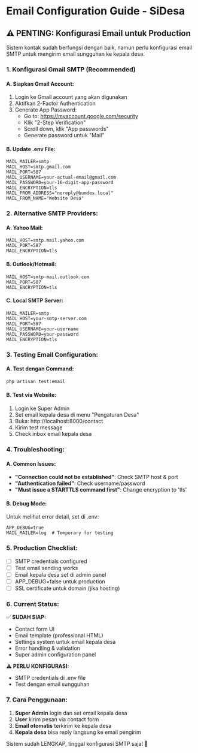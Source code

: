 # Email Configuration Guide - SiDesa

## ⚠️ PENTING: Konfigurasi Email untuk Production

Sistem kontak sudah berfungsi dengan baik, namun perlu konfigurasi email SMTP untuk mengirim email sungguhan ke kepala desa.

### 1. Konfigurasi Gmail SMTP (Recommended)

#### A. Siapkan Gmail Account:
1. Login ke Gmail account yang akan digunakan
2. Aktifkan 2-Factor Authentication
3. Generate App Password:
   - Go to: https://myaccount.google.com/security
   - Klik "2-Step Verification" 
   - Scroll down, klik "App passwords"
   - Generate password untuk "Mail"

#### B. Update .env File:
```env
MAIL_MAILER=smtp
MAIL_HOST=smtp.gmail.com
MAIL_PORT=587
MAIL_USERNAME=your-actual-email@gmail.com
MAIL_PASSWORD=your-16-digit-app-password
MAIL_ENCRYPTION=tls
MAIL_FROM_ADDRESS="noreply@bumdes.local"
MAIL_FROM_NAME="Website Desa"
```

### 2. Alternative SMTP Providers:

#### A. Yahoo Mail:
```env
MAIL_HOST=smtp.mail.yahoo.com
MAIL_PORT=587
MAIL_ENCRYPTION=tls
```

#### B. Outlook/Hotmail:
```env
MAIL_HOST=smtp-mail.outlook.com
MAIL_PORT=587
MAIL_ENCRYPTION=tls
```

#### C. Local SMTP Server:
```env
MAIL_MAILER=smtp
MAIL_HOST=your-smtp-server.com
MAIL_PORT=587
MAIL_USERNAME=your-username
MAIL_PASSWORD=your-password
MAIL_ENCRYPTION=tls
```

### 3. Testing Email Configuration:

#### A. Test dengan Command:
```bash
php artisan test:email
```

#### B. Test via Website:
1. Login ke Super Admin
2. Set email kepala desa di menu "Pengaturan Desa"
3. Buka: http://localhost:8000/contact
4. Kirim test message
5. Check inbox email kepala desa

### 4. Troubleshooting:

#### A. Common Issues:
- **"Connection could not be established"**: Check SMTP host & port
- **"Authentication failed"**: Check username/password
- **"Must issue a STARTTLS command first"**: Change encryption to 'tls'

#### B. Debug Mode:
Untuk melihat error detail, set di .env:
```env
APP_DEBUG=true
MAIL_MAILER=log  # Temporary for testing
```

### 5. Production Checklist:

- [ ] SMTP credentials configured
- [ ] Test email sending works
- [ ] Email kepala desa set di admin panel
- [ ] APP_DEBUG=false untuk production
- [ ] SSL certificate untuk domain (jika hosting)

### 6. Current Status:

✅ **SUDAH SIAP:**
- Contact form UI
- Email template (professional HTML)
- Settings system untuk email kepala desa
- Error handling & validation
- Super admin configuration panel

⚠️ **PERLU KONFIGURASI:**
- SMTP credentials di .env file
- Test dengan email sungguhan

### 7. Cara Penggunaan:

1. **Super Admin** login dan set email kepala desa
2. **User** kirim pesan via contact form
3. **Email otomatis** terkirim ke kepala desa
4. **Kepala desa** bisa reply langsung ke email pengirim

Sistem sudah LENGKAP, tinggal konfigurasi SMTP saja! 🚀